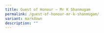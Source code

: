 ```yaml
---
title: Guest of Honour – Mr K Shanmugam
permalink: /guest-of-honour-mr-k-shanmugam/
variant: markdown
description: ""
---
```

